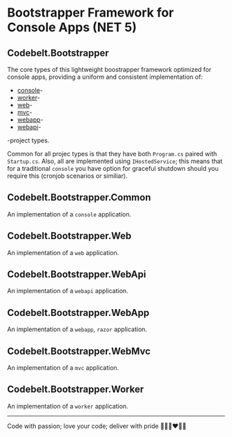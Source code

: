 # Bootstrapper Framework for Console Apps (NET 5)

## Codebelt.Bootstrapper
The core types of this lightweight boostrapper framework optimized for console apps, providing a uniform and consistent implementation of:

+ [console](https://docs.microsoft.com/en-us/dotnet/core/tools/dotnet-new#console)-
+ [worker](https://docs.microsoft.com/en-us/dotnet/core/tools/dotnet-new#web-others)-
+ [web](https://docs.microsoft.com/en-us/dotnet/core/tools/dotnet-new#web)-
+ [mvc](https://docs.microsoft.com/en-us/dotnet/core/tools/dotnet-new#web-options)-
+ [webapp](https://docs.microsoft.com/en-us/dotnet/core/tools/dotnet-new#web-options)-
+ [webapi](https://docs.microsoft.com/en-us/dotnet/core/tools/dotnet-new#webapi)-

-project types.

Common for all projec types is that they have both `Program.cs` paired with `Startup.cs`. Also, all are implemented using `IHostedService`; this means that for a traditional `console` you have option for graceful shutdown should you require this (cronjob scenarios or similiar).

## Codebelt.Bootstrapper.Common

An implementation of a `console` application.

## Codebelt.Bootstrapper.Web

An implementation of a `web` application.

## Codebelt.Bootstrapper.WebApi

An implementation of a `webapi` application.

## Codebelt.Bootstrapper.WebApp

An implementation of a `webapp`, `razor` application.

## Codebelt.Bootstrapper.WebMvc

An implementation of a `mvc` application.

## Codebelt.Bootstrapper.Worker

An implementation of a `worker` application.

---

Code with passion; love your code; deliver with pride 👨‍💻️🔥❤️🚀🤘
